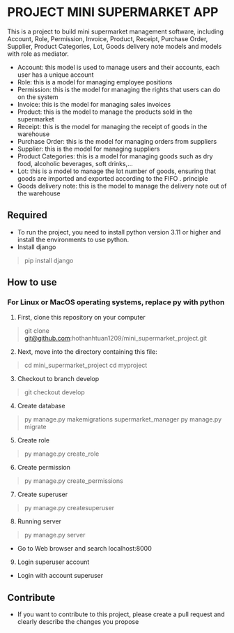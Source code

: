# PROJECT MINI SUPERMARKET APP
This is a project to build mini supermarket management software, including Account, Role, Permission, Invoice, Product, Receipt, Purchase Order, Supplier, Product Categories, Lot, Goods delivery note models and models with role as mediator.
- Account: this model is used to manage users and their accounts, each user has a unique account
- Role: this is a model for managing employee positions
- Permission: this is the model for managing the rights that users can do on the system
- Invoice: this is the model for managing sales invoices
- Product: this is the model to manage the products sold in the supermarket
- Receipt: this is the model for managing the receipt of goods in the warehouse
- Purchase Order: this is the model for managing orders from suppliers
- Supplier: this is the model for managing suppliers
- Product Categories: this is a model for managing goods such as dry food, alcoholic beverages, soft drinks,...
- Lot: this is a model to manage the lot number of goods, ensuring that goods are imported and exported according to the FIFO . principle
- Goods delivery note: this is the model to manage the delivery note out of the warehouse  

## Required
- To run the project, you need to install python version 3.11 or higher and install the environments to use python.
- Install django
 >pip install django 

## How to use
### For Linux or MacOS operating systems, replace py with python
1. First, clone this repository on your computer
> git clone git@github.com:hothanhtuan1209/mini_supermarket_project.git

2. Next, move into the directory containing this file:
> cd mini_supermarket_project
> cd myproject

3. Checkout to branch develop
> git checkout develop

4. Create database
> py manage.py makemigrations supermarket_manager 
> py manage.py migrate

5. Create role
> py manage.py create_role

6. Create permission
> py manage.py create_permissions

7. Create superuser
> py manage.py createsuperuser

8. Running server
>py manage.py server
 - Go to Web browser and search localhost:8000

9. Login superuser account
 - Login with account superuser
 
 ## Contribute
 - If you want to contribute to this project, please create a pull request and clearly describe the changes you propose